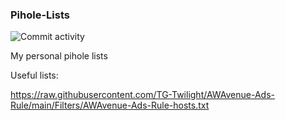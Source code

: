 ### Pihole-Lists

![Commit activity](https://img.shields.io/github/last-commit/Ven0m0/Pihole-Lists?logo=github)


My personal pihole lists



Useful lists:

https://raw.githubusercontent.com/TG-Twilight/AWAvenue-Ads-Rule/main/Filters/AWAvenue-Ads-Rule-hosts.txt
